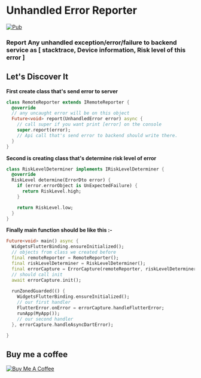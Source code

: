 # Unhandled Error Reporter

[![Pub](https://img.shields.io/pub/v/before_publish_cli.svg)](https://pub.dev/packages/before_publish_cli)

### Report Any unhandled exception/error/failure to backend service as [ stacktrace, Device information, Risk level of this error ]

## Let's Discover It

**First create class that's send error to server**

```dart
class RemoteReporter extends IRemoteReporter {
  @override
  // any uncaught error will be on this object
  Future<void> report(UnhandledError error) async {
    // call super if you want print [error] on the console
    super.report(error);
    // Api call that's send error to backend should write there.
  }
}
```

**Second is creating class that's determine risk level of error**

```dart
class RiskLevelDeterminer implements IRiskLevelDeterminer {
  @override
  RiskLevel determine(ErrorDto error) {
    if (error.errorObject is UnExpectedFailure) {
      return RiskLevel.high;
    }

    return RiskLevel.low;
  }
}
```

**Finally main function should be like this :-**

```dart
Future<void> main() async {
  WidgetsFlutterBinding.ensureInitialized();
  // objects from class we created before
  final remoteReporter = RemoteReporter();
  final riskLevelDeterminer = RiskLevelDeterminer();
  final errorCapture = ErrorCapture(remoteReporter, riskLevelDeterminer);
  // should call init
  await errorCapture.init();
  
  runZonedGuarded(() {
    WidgetsFlutterBinding.ensureInitialized();
    // our first handler 
    FlutterError.onError = errorCapture.handleFlutterError;
    runApp(MyApp());
    // our second handler 
  }, errorCapture.handleAsyncDartError);
  
}
```

## Buy me a coffee
<a href="https://www.buymeacoffee.com/mogaber" target="_blank"><img src="https://www.buymeacoffee.com/assets/img/custom_images/orange_img.png" alt="Buy Me A Coffee" style="height: auto !important;width: auto !important;" ></a>
